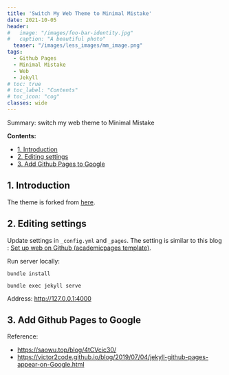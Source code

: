 ```yaml
---
title: 'Switch My Web Theme to Minimal Mistake'
date: 2021-10-05
header:
#   image: "/images/foo-bar-identity.jpg"
#   caption: "A beautiful photo"
  teaser: "/images/less_images/mm_image.png"
tags:
  - Github Pages
  - Minimal Mistake
  - Web
  - Jekyll
# toc: true
# toc_label: "Contents"
# toc_icon: "cog"
classes: wide
---
```


Summary: switch my web theme to Minimal Mistake

**Contents:**
- [1. Introduction](#1-introduction)
- [2. Editing settings](#2-editing-settings)
- [3. Add Github Pages to Google](#3-add-github-pages-to-google)

## 1. Introduction
The theme is forked from [here](https://github.com/mmistakes/mm-github-pages-starter).

## 2. Editing settings
Update settings in `_config.yml` and `_pages`. The setting is similar to this blog : [Set up web on Github (academicpages template)](https://ycheng22.github.io/blog/set_up_web_on_Github/).

Run server locally:

`bundle install`

`bundle exec jekyll serve`

Address: <http://127.0.0.1:4000>

## 3. Add Github Pages to Google 

Reference:
- <https://saowu.top/blog/4tCVcic30/>
- <https://victor2code.github.io/blog/2019/07/04/jekyll-github-pages-appear-on-Google.html>
